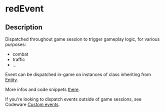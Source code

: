 # redEvent

## Description

Dispatched throughout game session to trigger gameplay logic, for various purposes:

* combat
* traffic
* ...

Event can be dispatched in-game on instances of class inheriting from [Entity](https://nativedb.red4ext.com/Entity).

More infos and code snippets [there](https://cyb3rpsych0s1s.github.io/4ddicted/patterns/events.html#event-inherited-from-red-event).

If you're looking to dispatch events outside of game sessions, see Codeware [Custom events](https://github.com/psiberx/cp2077-codeware/wiki#custom-events).
